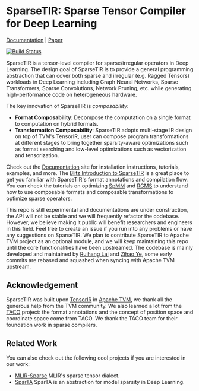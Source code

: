 <!--- Licensed to the Apache Software Foundation (ASF) under one -->
<!--- or more contributor license agreements.  See the NOTICE file -->
<!--- distributed with this work for additional information -->
<!--- regarding copyright ownership.  The ASF licenses this file -->
<!--- to you under the Apache License, Version 2.0 (the -->
<!--- "License"); you may not use this file except in compliance -->
<!--- with the License.  You may obtain a copy of the License at -->

<!---   http://www.apache.org/licenses/LICENSE-2.0 -->

<!--- Unless required by applicable law or agreed to in writing, -->
<!--- software distributed under the License is distributed on an -->
<!--- "AS IS" BASIS, WITHOUT WARRANTIES OR CONDITIONS OF ANY -->
<!--- KIND, either express or implied.  See the License for the -->
<!--- specific language governing permissions and limitations -->
<!--- under the License. -->


SparseTIR: Sparse Tensor Compiler for Deep Learning
==============================================
[Documentation](https://sampl.cs.washington.edu/SparseTIR/) |
[Paper](https://arxiv.org/abs/2207.04606)

[![Build Status](https://github.com/uwsampl/sparsetir/actions/workflows/build.yml/badge.svg)](https://github.com/uwsampl/sparsetir/actions/workflows/build.yml)

SparseTIR is a tensor-level compiler for sparse/irregular operators in Deep Learning. The design goal of SparseTIR is to provide a general programming abstraction that can cover both sparse and irregular (e.g. Ragged Tensors) workloads in Deep Learning including Graph Neural Networks, Sparse Transformers, Sparse Convolutions, Network Pruning, etc. while generating high-performance code on heterogeneous hardware.

The key innovation of SparseTIR is *composability*:
- **Format Composability**: Decompose the computation on a single format to computation on hybrid formats.
- **Transformation Composability**: SparseTIR adopts multi-stage IR design on top of TVM's TensorIR, user can compose program transformations at different stages to bring together sparsity-aware optimizations such as format searching and low-level optimizations such as vectorization and tensorization.

Check out the [Documentation](https://sampl.cs.washington.edu/SparseTIR/) site for installation instructions, tutorials, examples, and more. The [Blitz Introduction to SparseTIR](https://sampl.cs.washington.edu/SparseTIR/tutorials/blitz.html) is a great place to get you familiar with SparseTIR's format annotations and compilation flow. You can check the tutorials on optimizing [SpMM](https://sampl.cs.washington.edu/SparseTIR/tutorials/spmm.html) and [RGMS](https://sampl.cs.washington.edu/SparseTIR/tutorials/rgcn.html) to understand how to use composable formats and composable transformations to optimize sparse operators.

This repo is still experimental and documentations are under construction, the API will not be stable and we will frequently refactor the codebase. However, we believe making it public will benefit researchers and engineers in this field. Feel free to create an issue if you run into any problems or have any suggestions on SparseTIR. We plan to contribute SparseTIR to Apache TVM project as an optional module, and we will keep maintaining this repo until the core functionalities have been upstreamed. The codebase is mainly developed and maintained by [Ruihang Lai](https://github.com/MasterJH5574) and [Zihao Ye](https://github.com/yzh119/), some early commits are rebased and squashed when syncing with Apache TVM upstream.

Acknowledgement
---------------
SparseTIR was built upon [TensorIR](https://arxiv.org/pdf/2207.04296.pdf) in [Apache TVM](https://tvm.apache.org/), we thank all the generous help from the TVM community. We also learned a lot from the [TACO](https://github.com/tensor-compiler/taco) project: the format annotations and the concept of position space and coordinate space come from TACO. We thank the TACO team for their foundation work in sparse compilers.

Related Work
------------
You can also check out the following cool projects if you are interested in our work:
- [MLIR-Sparse](https://mlir.llvm.org/docs/Dialects/SparseTensorOps/) MLIR's sparse tensor dialect.
- [SparTA](https://github.com/microsoft/SparTA) SparTA is an abstraction for model sparsity in Deep Learning.

